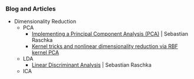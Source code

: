 ### Blog and Articles
- Dimensionality Reduction
    - PCA
        - [Implementing a Principal Component Analysis (PCA)](https://sebastianraschka.com/Articles/2014_pca_step_by_step.html) | Sebastian Raschka
        - [Kernel tricks and nonlinear dimensionality reduction via RBF kernel PCA](https://sebastianraschka.com/Articles/2014_kernel_pca.html)
    - LDA
        - [Linear Discriminant Analysis](https://sebastianraschka.com/Articles/2014_python_lda.html)  | Sebastian Raschka
    - ICA